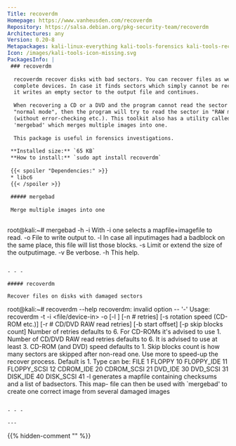 ```yaml
---
Title: recoverdm
Homepage: https://www.vanheusden.com/recoverdm
Repository: https://salsa.debian.org/pkg-security-team/recoverdm
Architectures: any
Version: 0.20-8
Metapackages: kali-linux-everything kali-tools-forensics kali-tools-recover kali-tools-respond 
Icon: /images/kali-tools-icon-missing.svg
PackagesInfo: |
 ### recoverdm
 
  recoverdm recover disks with bad sectors. You can recover files as well
  complete devices. In case it finds sectors which simply cannot be recovered,
  it writes an empty sector to the output file and continues.
   
  When recovering a CD or a DVD and the program cannot read the sector in
  "normal mode", then the program will try to read the sector in "RAW mode"
  (without error-checking etc.). This toolkit also has a utility called
  'mergebad' which merges multiple images into one.
   
  This package is useful in forensics investigations.
 
 **Installed size:** `65 KB`  
 **How to install:** `sudo apt install recoverdm`  
 
 {{< spoiler "Dependencies:" >}}
 * libc6 
 {{< /spoiler >}}
 
 ##### mergebad
 
 Merge multiple images into one
 
 ```
 root@kali:~# mergebad -h
 -i <mapfile> <imagefile>
 		With -i one selects a mapfile+imagefile to read.
 -o <outputfile>
 		File to write output to.
 -l <mapfile>	In case all inputimages had a badblock on the same
 		place, this file will list those blocks.
 -s <size>	Limit or extend the size of the outputimage.
 -v		Be verbose.
 -h		This help.
 ```
 
 - - -
 
 ##### recoverdm
 
 Recover files on disks with damaged sectors
 
 ```
 root@kali:~# recoverdm --help
 recoverdm: invalid option -- '-'
 Usage: recoverdm -t <type> -i <file/device-in> -o <fileout> [-l <sectorsfile>] [-n # retries]
                  [-s rotation speed (CD-ROM etc.)] [-r # CD/DVD RAW read retries]
                  [-b start offset] [-p skip blocks count]
 Number of retries defaults to 6. For CD-ROMs it's advised to use 1.
 Number of CD/DVD RAW read retries defaults to 6. It is advised to use at least 3.
 CD-ROM (and DVD) speed defaults to 1.
 Skip blocks count is how many sectors are skipped after non-read one. Use
 more to speed-up the recover process. Default is 1.
 Type can be:
 	FILE		1
 	FLOPPY		10
 	FLOPPY_IDE	11
 	FLOPPY_SCSI	12
 	CDROM_IDE	20
 	CDROM_SCSI	21
 	DVD_IDE		30
 	DVD_SCSI	31
 	DISK_IDE	40
 	DISK_SCSI	41
 -l generates a mapfile containing checksums and a list of badsectors. This map-
    file can then be used with `mergebad' to create one correct image from
    several damaged images
 ```
 
 - - -
 
---
```

{{% hidden-comment "<!--Do not edit anything above this line-->" %}}

